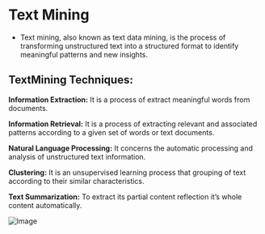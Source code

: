 # Text Mining
- Text mining, also known as text data mining, is the process of transforming unstructured text into a structured format to identify meaningful patterns and new insights.
## TextMining Techniques:
**Information Extraction:** It is a process of extract meaningful words from documents.

**Information Retrieval:** It is a process of extracting relevant and associated patterns according to a given set of words or text documents. 

**Natural Language Processing:** It concerns the automatic processing and analysis of unstructured text information.

**Clustering:** It is an unsupervised learning process that grouping of text according to their similar characteristics.

**Text Summarization:** To extract its partial content reflection it’s whole content automatically.

![Image](https://static.javatpoint.com/tutorial/data-mining/images/text-data-mining.png)

